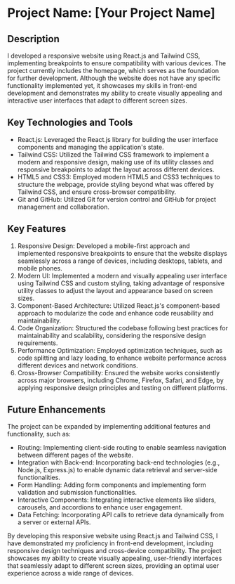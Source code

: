 # Project Name: [Your Project Name]

## Description

I developed a responsive website using React.js and Tailwind CSS, implementing breakpoints to ensure compatibility with various devices. The project currently includes the homepage, which serves as the foundation for further development. Although the website does not have any specific functionality implemented yet, it showcases my skills in front-end development and demonstrates my ability to create visually appealing and interactive user interfaces that adapt to different screen sizes.

## Key Technologies and Tools

- React.js: Leveraged the React.js library for building the user interface components and managing the application's state.
- Tailwind CSS: Utilized the Tailwind CSS framework to implement a modern and responsive design, making use of its utility classes and responsive breakpoints to adapt the layout across different devices.
- HTML5 and CSS3: Employed modern HTML5 and CSS3 techniques to structure the webpage, provide styling beyond what was offered by Tailwind CSS, and ensure cross-browser compatibility.
- Git and GitHub: Utilized Git for version control and GitHub for project management and collaboration.

## Key Features

1. Responsive Design: Developed a mobile-first approach and implemented responsive breakpoints to ensure that the website displays seamlessly across a range of devices, including desktops, tablets, and mobile phones.
2. Modern UI: Implemented a modern and visually appealing user interface using Tailwind CSS and custom styling, taking advantage of responsive utility classes to adjust the layout and appearance based on screen sizes.
3. Component-Based Architecture: Utilized React.js's component-based approach to modularize the code and enhance code reusability and maintainability.
4. Code Organization: Structured the codebase following best practices for maintainability and scalability, considering the responsive design requirements.
5. Performance Optimization: Employed optimization techniques, such as code splitting and lazy loading, to enhance website performance across different devices and network conditions.
6. Cross-Browser Compatibility: Ensured the website works consistently across major browsers, including Chrome, Firefox, Safari, and Edge, by applying responsive design principles and testing on different platforms.

## Future Enhancements

The project can be expanded by implementing additional features and functionality, such as:

- Routing: Implementing client-side routing to enable seamless navigation between different pages of the website.
- Integration with Back-end: Incorporating back-end technologies (e.g., Node.js, Express.js) to enable dynamic data retrieval and server-side functionalities.
- Form Handling: Adding form components and implementing form validation and submission functionalities.
- Interactive Components: Integrating interactive elements like sliders, carousels, and accordions to enhance user engagement.
- Data Fetching: Incorporating API calls to retrieve data dynamically from a server or external APIs.

By developing this responsive website using React.js and Tailwind CSS, I have demonstrated my proficiency in front-end development, including responsive design techniques and cross-device compatibility. The project showcases my ability to create visually appealing, user-friendly interfaces that seamlessly adapt to different screen sizes, providing an optimal user experience across a wide range of devices.
